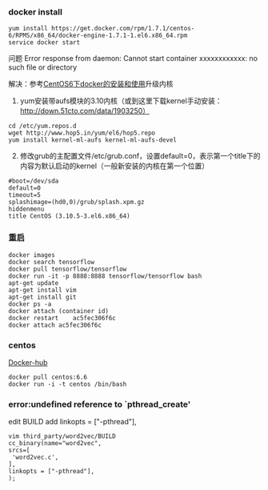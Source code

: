 ### docker install 

```
yum install https://get.docker.com/rpm/1.7.1/centos-6/RPMS/x86_64/docker-engine-1.7.1-1.el6.x86_64.rpm
service docker start
```

问题 Error response from daemon: Cannot start container xxxxxxxxxxxx: no such file or directory

解决：参考[CentOS6下docker的安装和使用](http://qicheng0211.blog.51cto.com/3958621/1582909)升级内核   

1. yum安装带aufs模块的3.10内核（或到这里下载kernel手动安装：http://down.51cto.com/data/1903250）
```
cd /etc/yum.repos.d 
wget http://www.hop5.in/yum/el6/hop5.repo
yum install kernel-ml-aufs kernel-ml-aufs-devel
```   
2. 修改grub的主配置文件/etc/grub.conf，设置default=0，表示第一个title下的内容为默认启动的kernel（一般新安装的内核在第一个位置）

```
#boot=/dev/sda
default=0
timeout=5
splashimage=(hd0,0)/grub/splash.xpm.gz
hiddenmenu
title CentOS (3.10.5-3.el6.x86_64)
```

### 重启

```
docker images
docker search tensorflow 
docker pull tensorflow/tensorflow
docker run -it -p 8888:8888 tensorflow/tensorflow bash
apt-get update 
apt-get install vim 
apt-get install git
docker ps -a
docker attach (container id)
docker restart    ac5fec306f6c
docker attach ac5fec306f6c
```

### centos
[Docker-hub](https://hub.docker.com/_/centos/)
```
docker pull centos:6.6
docker run -i -t centos /bin/bash
```

### error:undefined reference to `pthread_create'
edit  BUILD add linkopts = ["-pthread"],
```
vim third_party/word2vec/BUILD    
cc_binary(name="word2vec",
srcs=[
 'word2vec.c',
],
linkopts = ["-pthread"],
);
```

